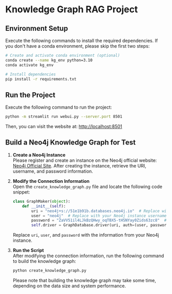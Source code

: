 # Knowledge Graph RAG Project

## Environment Setup

Execute the following commands to install the required dependencies. If you don't have a conda environment, please skip the first two steps:

```bash
# Create and activate conda environment (optional)
conda create --name kg_env python=3.10
conda activate kg_env

# Install dependencies
pip install -r requirements.txt
```

## Run the Project

Execute the following command to run the project:

```bash
python -m streamlit run webui.py --server.port 8501
```

Then, you can visit the website at: [http://localhost:8501](http://localhost:8501)

## Build a Neo4j Knowledge Graph for Test

1. **Create a Neo4j Instance**  
   Please register and create an instance on the Neo4j official website: [Neo4j Official Site](https://neo4j.com/). After creating the instance, retrieve the URI, username, and password information.

2. **Modify the Connection Information**  
   Open the `create_knowledge_graph.py` file and locate the following code snippet:

   ```python
   class GraphMaker(object):
       def __init__(self):
           uri = "neo4j+s://51e1b91b.databases.neo4j.io"  # Replace with your Neo4j instance URI
           user = "neo4j"  # Replace with your Neo4j instance username
           password = "ZaVV51il4LJkBzQHwy_oqTBX5-tHSNYay0Zids63zc8"  # Replace with your Neo4j instance password
           self.driver = GraphDatabase.driver(uri, auth=(user, password))
   ```

   Replace `uri`, `user`, and `password` with the information from your Neo4j instance.

3. **Run the Script**  
   After modifying the connection information, run the following command to build the knowledge graph:

   ```bash
   python create_knowledge_graph.py
   ```

   Please note that building the knowledge graph may take some time, depending on the data size and system performance.
